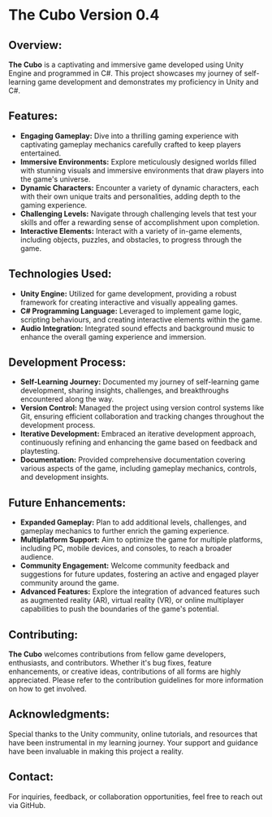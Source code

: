 # The Cubo Version 0.4

## Overview:
**The Cubo** is a captivating and immersive game developed using Unity Engine and programmed in C#. This project showcases my journey of self-learning game development and demonstrates my proficiency in Unity and C#.

## Features:
- **Engaging Gameplay:** Dive into a thrilling gaming experience with captivating gameplay mechanics carefully crafted to keep players entertained.
- **Immersive Environments:** Explore meticulously designed worlds filled with stunning visuals and immersive environments that draw players into the game's universe.
- **Dynamic Characters:** Encounter a variety of dynamic characters, each with their own unique traits and personalities, adding depth to the gaming experience.
- **Challenging Levels:** Navigate through challenging levels that test your skills and offer a rewarding sense of accomplishment upon completion.
- **Interactive Elements:** Interact with a variety of in-game elements, including objects, puzzles, and obstacles, to progress through the game.

## Technologies Used:
- **Unity Engine:** Utilized for game development, providing a robust framework for creating interactive and visually appealing games.
- **C# Programming Language:** Leveraged to implement game logic, scripting behaviours, and creating interactive elements within the game.
- **Audio Integration:** Integrated sound effects and background music to enhance the overall gaming experience and immersion.

## Development Process:
- **Self-Learning Journey:** Documented my journey of self-learning game development, sharing insights, challenges, and breakthroughs encountered along the way.
- **Version Control:** Managed the project using version control systems like Git, ensuring efficient collaboration and tracking changes throughout the development process.
- **Iterative Development:** Embraced an iterative development approach, continuously refining and enhancing the game based on feedback and playtesting.
- **Documentation:** Provided comprehensive documentation covering various aspects of the game, including gameplay mechanics, controls, and development insights.

## Future Enhancements:
- **Expanded Gameplay:** Plan to add additional levels, challenges, and gameplay mechanics to further enrich the gaming experience.
- **Multiplatform Support:** Aim to optimize the game for multiple platforms, including PC, mobile devices, and consoles, to reach a broader audience.
- **Community Engagement:** Welcome community feedback and suggestions for future updates, fostering an active and engaged player community around the game.
- **Advanced Features:** Explore the integration of advanced features such as augmented reality (AR), virtual reality (VR), or online multiplayer capabilities to push the boundaries of the game's potential.

## Contributing:
**The Cubo** welcomes contributions from fellow game developers, enthusiasts, and contributors. Whether it's bug fixes, feature enhancements, or creative ideas, contributions of all forms are highly appreciated. Please refer to the contribution guidelines for more information on how to get involved.

## Acknowledgments:
Special thanks to the Unity community, online tutorials, and resources that have been instrumental in my learning journey. Your support and guidance have been invaluable in making this project a reality.

## Contact:
For inquiries, feedback, or collaboration opportunities, feel free to reach out via GitHub.
